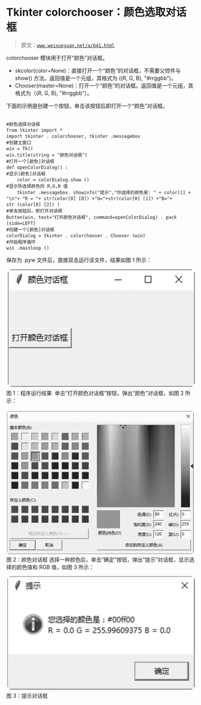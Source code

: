 # Tkinter colorchooser：颜色选取对话框

> 原文：[`www.weixueyuan.net/a/641.html`](http://www.weixueyuan.net/a/641.html)

colorchooser 模块用于打开“颜色”对话框。

*   skcolor(color=None)：直接打开一个“颜色”的对话框，不需要父控件与 show() 方法。返回值是一个元组，其格式为 ((R, G, B), "#rrggbb")。
*   Chooser(master=None)：打开一个“颜色”的对话框。返回值是一个元组，其格式为（(R, G, B), "#rrggbb"）。

下面的示例是创建一个按钮，单击该按钮后即打开一个“颜色”对话框。

```

#颜色选择对话框
from tkinter import *
import tkinter . colorchooser, tkinter .messagebox
#创建主窗口
win = Tk()
win.title(string = "颜色对话框")
#打开一个[颜色]对话框
def openColorDialog() :
#显示[颜色]对话框
    color = colorDialog.show ()
#显示所选择颜色的 R,G,B 值
    tkinter .messagebox. showinfo("提示","你选择的颜色是: " + color[1] + "\n"+ "R = "+ str(color[0] [0]) +"G="+str(color[0] [1]) +"B="+
str (color[0] [2]) )
#单击按钮后，即打开对话框
Button(win, text="打开颜色对话框", command=openColorDialog) . pack (side=LEFT)
#创建一个[颜色]对话框
colorDialog = tkinter . colorchooser . Chooser (win)
#开始程序循环
win .mainloop ()
```

保存为 .pyw 文件后，直接双击运行该文件，结果如图 1 所示：

![程序运行结果](img/7432e242d03fccec9234a163a829ae82.png)
图 1：程序运行结果
 单击“打开颜色对话框”按钮，弹出“颜色”对话框，如图 2 所示：

![颜色对话框](img/82d5e620b421f212bf60d92ac5becec8.png)
图 2：颜色对话框
选择一种颜色后，单击“确定”按钮，弹出“提示”对话框，显示选择的颜色值和 RGB 值，如图 3 所示：

![提示对话框](img/2f4578f73ef5b495c6e5ced797d6d7a4.png)
图 3：提示对话框